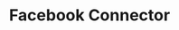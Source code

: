 ---
title: Facebook Connector
description: Quickly move data into Facebook for advertising and analytics.
---